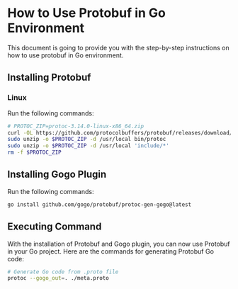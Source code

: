 # How to Use Protobuf in Go Environment

This document is going to provide you with the step-by-step instructions on how to use protobuf in Go environment.

## Installing Protobuf

### Linux

Run the following commands:

```bash
# PROTOC_ZIP=protoc-3.14.0-linux-x86_64.zip
curl -OL https://github.com/protocolbuffers/protobuf/releases/download/v3.14.0/$PROTOC_ZIP
sudo unzip -o $PROTOC_ZIP -d /usr/local bin/protoc
sudo unzip -o $PROTOC_ZIP -d /usr/local 'include/*'
rm -f $PROTOC_ZIP
```

## Installing Gogo Plugin

Run the following commands:

```bash
go install github.com/gogo/protobuf/protoc-gen-gogo@latest
```

## Executing Command

With the installation of Protobuf and Gogo plugin, you can now use Protobuf in your Go project. Here are the commands for generating Protobuf Go code:

```bash
# Generate Go code from .proto file
protoc --gogo_out=. ./meta.proto
```
